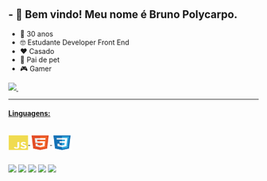 ## - 👋 Bem vindo! Meu nome é Bruno Polycarpo.

* 🔋  30 anos 
* 🤓 Estudante Developer Front End
* ❤️ Casado
* 🐶 Pai de pet
* 🎮 Gamer



<div>
  <a href="https://github.com/brunopolyc">
  <img height="180em" src="https://github-readme-stats.vercel.app/api?username=brunopolyc&show_icons=true&theme=react&include_all_commits=true&count_private=true"/>
  <img heigth="180em" scr="https://github-readme-stats.vercel.app/api/top-langs/?username=brunopolyc&layout=compact&langs_count=16&theme=dracula"/>  
</div>
  
<hr>
 
  #### Linguagens:
  
<div style="display: inline_block"><br>
  <img align="center" alt="Bru-Js" height="30" width="40" src="https://raw.githubusercontent.com/devicons/devicon/master/icons/javascript/javascript-plain.svg">
  <img align="center" alt="Bru-HTML" height="30" width="40" src="https://raw.githubusercontent.com/devicons/devicon/master/icons/html5/html5-original.svg">
  <img align="center" alt="Bru-CSS" height="30" width="40" src="https://raw.githubusercontent.com/devicons/devicon/master/icons/css3/css3-original.svg">
  
  
  </div>
  
##
  
  <div> 
  <a href="https://instagram.com/brunopolycarpo_" target="_blank"><img src="https://img.shields.io/badge/-Instagram-%23E4405F?style=for-the-badge&logo=instagram&logoColor=white" target="_blank"></a>
 	<a href="https://www.twitch.tv/iamduckman_" target="_blank"><img src="https://img.shields.io/badge/Twitch-9146FF?style=for-the-badge&logo=twitch&logoColor=white" target="_blank"></a>
  <a href = "mailto:dev.brunop@gmail.com"><img src="https://img.shields.io/badge/-Gmail-%23333?style=for-the-badge&logo=gmail&logoColor=white" target="_blank"></a>
  <a href= "https://www.linkedin.com/in/bruno-polycarpo-7a12153b/" target="_blank"><img src="https://img.shields.io/badge/-LinkedIn-%230077B5?style=for-the-badge&logo=linkedin&logoColor=white" target="_blank"></a> 
  <a href= "https://www.facebook.com/bruno.polycarpo.7"><img src="https://img.shields.io/badge/Facebook-1877F2?style=for-the-badge&logo=facebook&logoColor=white" targuet="_blank"></a>

</div>
